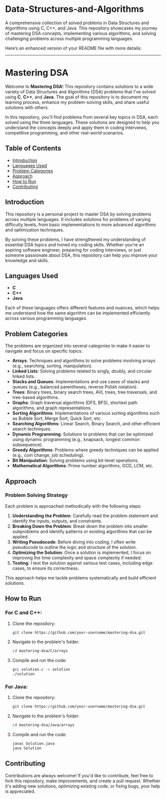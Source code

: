 # Data-Structures-and-Algorithms
A comprehensive collection of solved problems in Data Structures and Algorithms using C, C++, and Java. This repository showcases my journey of mastering DSA concepts, implementing various algorithms, and solving challenging problems across multiple programming languages.

Here’s an enhanced version of your README file with more details:

---

# Mastering DSA

Welcome to **Mastering DSA**! This repository contains solutions to a wide variety of Data Structures and Algorithms (DSA) problems that I've solved using **C**, **C++**, and **Java**. The goal of this repository is to document my learning process, enhance my problem-solving skills, and share useful solutions with others.

In this repository, you'll find problems from several key topics in DSA, each solved using the three languages. These solutions are designed to help you understand the concepts deeply and apply them in coding interviews, competitive programming, and other real-world scenarios.

## Table of Contents

- [Introduction](#introduction)
- [Languages Used](#languages-used)
- [Problem Categories](#problem-categories)
- [Approach](#approach)
- [How to Run](#how-to-run)
- [Contributing](#contributing)

## Introduction

This repository is a personal project to master DSA by solving problems across multiple languages. It includes solutions for problems of varying difficulty levels, from basic implementations to more advanced algorithms and optimization techniques.

By solving these problems, I have strengthened my understanding of essential DSA topics and honed my coding skills. Whether you're an aspiring software engineer, preparing for coding interviews, or just someone passionate about DSA, this repository can help you improve your knowledge and skills.

## Languages Used

- **C**
- **C++**
- **Java**

Each of these languages offers different features and nuances, which helps me understand how the same algorithm can be implemented efficiently across various programming languages.

## Problem Categories

The problems are organized into several categories to make it easier to navigate and focus on specific topics:

- **Arrays**: Techniques and algorithms to solve problems involving arrays (e.g., searching, sorting, manipulation).
- **Linked Lists**: Solving problems related to singly, doubly, and circular linked lists.
- **Stacks and Queues**: Implementations and use cases of stacks and queues (e.g., balanced parentheses, reverse Polish notation).
- **Trees**: Binary trees, binary search trees, AVL trees, tree traversals, and tree-based algorithms.
- **Graphs**: Graph traversal algorithms (DFS, BFS), shortest path algorithms, and graph representations.
- **Sorting Algorithms**: Implementations of various sorting algorithms such as Bubble Sort, Merge Sort, Quick Sort, etc.
- **Searching Algorithms**: Linear Search, Binary Search, and other efficient search techniques.
- **Dynamic Programming**: Solutions to problems that can be optimized using dynamic programming (e.g., knapsack, longest common subsequence).
- **Greedy Algorithms**: Problems where greedy techniques can be applied (e.g., coin change, job scheduling).
- **Bit Manipulation**: Solving problems using bit-level operations.
- **Mathematical Algorithms**: Prime number algorithms, GCD, LCM, etc.

## Approach

### Problem Solving Strategy

Each problem is approached methodically with the following steps:

1. **Understanding the Problem**: Carefully read the problem statement and identify the inputs, outputs, and constraints.
2. **Breaking Down the Problem**: Break down the problem into smaller subproblems and identify patterns or existing algorithms that can be applied.
3. **Writing Pseudocode**: Before diving into coding, I often write pseudocode to outline the logic and structure of the solution.
4. **Optimizing the Solution**: Once a solution is implemented, I focus on improving the time complexity and space complexity if needed.
5. **Testing**: I test the solution against various test cases, including edge cases, to ensure its correctness.

This approach helps me tackle problems systematically and build efficient solutions.

## How to Run

### For C and C++:

1. Clone the repository:
   ```bash
   git clone https://github.com/your-username/mastering-dsa.git
   ```
2. Navigate to the problem's folder:
   ```bash
   cd mastering-dsa/C/arrays
   ```
3. Compile and run the code:
   ```bash
   gcc solution.c -o solution
   ./solution
   ```

### For Java:

1. Clone the repository:
   ```bash
   git clone https://github.com/your-username/mastering-dsa.git
   ```
2. Navigate to the problem's folder:
   ```bash
   cd mastering-dsa/Java/arrays
   ```
3. Compile and run the code:
   ```bash
   javac Solution.java
   java Solution
   ```

## Contributing

Contributions are always welcome! If you'd like to contribute, feel free to fork this repository, make improvements, and create a pull request. Whether it's adding new solutions, optimizing existing code, or fixing bugs, your help is appreciated.

